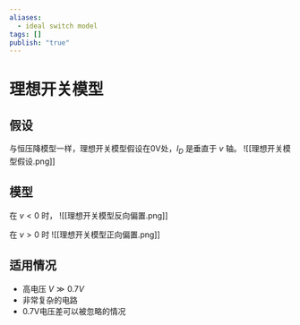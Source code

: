 ```yaml
---
aliases:
  - ideal switch model
tags: []
publish: "true"
---
```


# 理想开关模型
## 假设
与恒压降模型一样，理想开关模型假设在0V处，$I_D$ 是垂直于 $v$ 轴。
![[理想开关模型假设.png]]

## 模型
在 $v<0$ 时，
![[理想开关模型反向偏置.png]]

在 $v>0$ 时
![[理想开关模型正向偏置.png]]

## 适用情况
- 高电压 $V\gg0.7V$ 
- 非常复杂的电路
- 0.7V电压差可以被忽略的情况